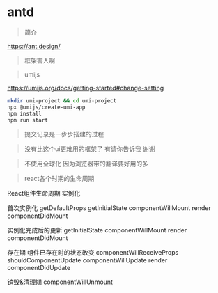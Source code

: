 # antd

> 简介

https://ant.design/

> 框架害人啊

> umijs

https://umijs.org/docs/getting-started#change-setting

``` bash
mkdir umi-project && cd umi-project
npx @umijs/create-umi-app
npm install
npm run start
```

> 提交记录是一步步搭建的过程

> 没有比这个ui更难用的框架了 有请你告诉我 谢谢

> 不使用全球化 因为浏览器带的翻译要好用的多


> react各个时期的生命周期

React组件生命周期
实例化

首次实例化
getDefaultProps
getInitialState
componentWillMount
render
componentDidMount

实例化完成后的更新
getInitialState
componentWillMount
render
componentDidMount

存在期
组件已存在时的状态改变
componentWillReceiveProps
shouldComponentUpdate
componentWillUpdate
render
componentDidUpdate

销毁&清理期
componentWillUnmount

